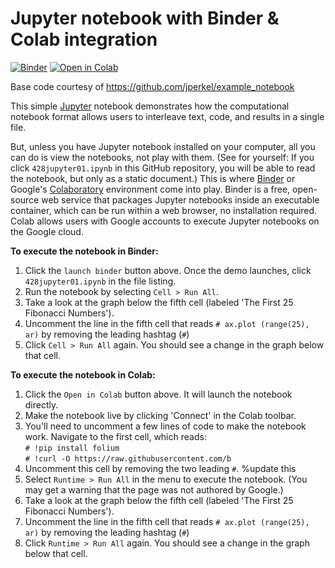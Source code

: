 
# Jupyter notebook with Binder & Colab integration


[//]: < [![Binder](https://mybinder.org/badge.svg)](https://mybinder.org/v2/gh/hawk327/jupy/HEAD) OR >
[![Binder](https://mybinder.org/badge_logo.svg)](https://mybinder.org/v2/gh/hawk327/jupy/HEAD)
[![Open in Colab](https://colab.research.google.com/assets/colab-badge.svg)](https://colab.research.google.com/github/hawk327/jupy/blob/428jupyter01.ipynb)

Base code courtesy of https://github.com/jperkel/example_notebook

This simple [Jupyter](https://jupyter.org/) notebook demonstrates how the computational notebook format allows users to interleave text, code, and results in a single file.

But, unless you have Jupyter notebook installed on your computer, all you can do is view the notebooks, not play with them. (See for yourself: If you click `428jupyter01.ipynb` in this GitHub repository, you will be able to read the notebook, but only as a static document.) This is where [Binder](https://mybinder.org) or Google's [Colaboratory](https://research.google.com/colaboratory/) environment come into play. Binder is a free, open-source web service that packages Jupyter notebooks inside an executable container, which can be run within a web browser, no installation required. Colab allows users with Google accounts to execute Jupyter notebooks on the Google cloud.

**To execute the notebook in Binder:**

1. Click the `launch binder` button above. Once the demo launches, click `428jupyter01.ipynb` in the file listing.
2. Run the notebook by selecting `Cell > Run All`.
3. Take a look at the graph below the fifth cell (labeled 'The First 25 Fibonacci Numbers').
4. Uncomment the line in the fifth cell that reads `# ax.plot (range(25), ar)` by removing the leading hashtag (`#`)
5. Click `Cell > Run All` again. You should see a change in the graph below that cell.

**To execute the notebook in Colab:**

1. Click the `Open in Colab` button above. It will launch the notebook directly.
2. Make the notebook live by clicking 'Connect' in the Colab toolbar.
3. You'll need to uncomment a few lines of code to make the notebook work. Navigate to the first cell, which reads:  
   `# !pip install folium`  
   `# !curl -O https://raw.githubusercontent.com/b`
4. Uncomment this cell by removing the two leading `#`.  %update this
5. Select `Runtime > Run All` in the menu to execute the notebook. (You may get a warning that the page was not authored by Google.)
6. Take a look at the graph below the fifth cell (labeled 'The First 25 Fibonacci Numbers').
7. Uncomment the line in the fifth cell that reads `# ax.plot (range(25), ar)` by removing the leading hashtag (`#`)
8. Click `Runtime > Run All` again. You should see a change in the graph below that cell.
